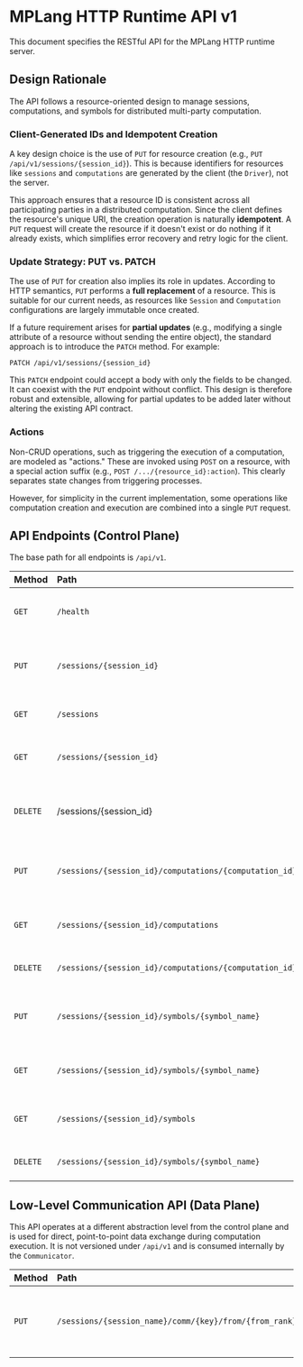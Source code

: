 # MPLang HTTP Runtime API v1

This document specifies the RESTful API for the MPLang HTTP runtime server.

## Design Rationale

The API follows a resource-oriented design to manage sessions, computations, and symbols for distributed multi-party computation.

### Client-Generated IDs and Idempotent Creation

A key design choice is the use of `PUT` for resource creation (e.g., `PUT /api/v1/sessions/{session_id}`). This is because identifiers for resources like `sessions` and `computations` are generated by the client (the `Driver`), not the server.

This approach ensures that a resource ID is consistent across all participating parties in a distributed computation. Since the client defines the resource's unique URI, the creation operation is naturally **idempotent**. A `PUT` request will create the resource if it doesn't exist or do nothing if it already exists, which simplifies error recovery and retry logic for the client.

### Update Strategy: PUT vs. PATCH

The use of `PUT` for creation also implies its role in updates. According to HTTP semantics, `PUT` performs a **full replacement** of a resource. This is suitable for our current needs, as resources like `Session` and `Computation` configurations are largely immutable once created.

If a future requirement arises for **partial updates** (e.g., modifying a single attribute of a resource without sending the entire object), the standard approach is to introduce the `PATCH` method. For example:

`PATCH /api/v1/sessions/{session_id}`

This `PATCH` endpoint could accept a body with only the fields to be changed. It can coexist with the `PUT` endpoint without conflict. This design is therefore robust and extensible, allowing for partial updates to be added later without altering the existing API contract.

### Actions

Non-CRUD operations, such as triggering the execution of a computation, are modeled as "actions." These are invoked using `POST` on a resource, with a special action suffix (e.g., `POST /.../{resource_id}:action`). This clearly separates state changes from triggering processes.

However, for simplicity in the current implementation, some operations like computation creation and execution are combined into a single `PUT` request.

## API Endpoints (Control Plane)

The base path for all endpoints is `/api/v1`.

| Method | Path                                                       | Description                                                  |
| :----- | :--------------------------------------------------------- | :----------------------------------------------------------- |
| `GET`  | `/health`                                                  | Checks if the server is running and healthy.                 |
| `PUT`  | `/sessions/{session_id}`                                   | Creates or updates a session with a client-provided ID.      |
| `GET`  | `/sessions`                                                | Lists all sessions on the node.                              |
| `GET`  | `/sessions/{session_id}`                                   | Retrieves details for a specific session.                    |
| `DELETE` | /sessions/{session_id}                                   | Deletes a session and all its associated resources.          |
| `PUT`  | `/sessions/{session_id}/computations/{computation_id}`     | Creates and executes a computation with a client-provided ID. |
| `GET`  | `/sessions/{session_id}/computations`                      | Lists all computations within a session.                     |
| `DELETE`| `/sessions/{session_id}/computations/{computation_id}`     | Deletes a specific computation.                              |
| `PUT`  | `/sessions/{session_id}/symbols/{symbol_name}`             | Uploads or updates data for a symbol (e.g., an input).       |
| `GET`  | `/sessions/{session_id}/symbols/{symbol_name}`             | Retrieves the value of a symbol (e.g., an output).           |
| `GET`  | `/sessions/{session_id}/symbols`                           | Lists all symbols within a session.                          |
| `DELETE`| `/sessions/{session_id}/symbols/{symbol_name}`             | Deletes a specific symbol.                                   |

## Low-Level Communication API (Data Plane)

This API operates at a different abstraction level from the control plane and is used for direct, point-to-point data exchange during computation execution. It is not versioned under `/api/v1` and is consumed internally by the `Communicator`.

| Method | Path                                           | Description                                                  |
| :----- | :--------------------------------------------- | :----------------------------------------------------------- |
| `PUT`  | `/sessions/{session_name}/comm/{key}/from/{from_rank}` | Receives a data payload from a peer and passes it to the communicator. |
